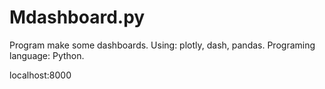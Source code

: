 # Mdashboard.py

Program make some dashboards.
Using: plotly, dash, pandas.
Programing language: Python.

localhost:8000
